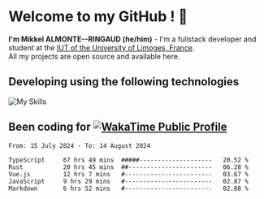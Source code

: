 # Welcome to my GitHub ! 🌃

**I'm Mikkel ALMONTE--RINGAUD (he/him)** - I'm a fullstack developer and student at the [IUT of the University of Limoges, France](https://iut.unilim.fr). \
All my projects are open source and available here.

## Developing using the following technologies

![My Skills](https://skillicons.dev/icons?i=dart,solidjs,pnpm,nodejs,ts,js,vercel,netlify,html,css,rust,astro,git,vue,md,electron,figma,github,bash,bun,cloudflare,py,tailwind,nginx,npm,tauri,vite,zig,yarn,windicss&theme=dark)

## Been coding for [![WakaTime Public Profile](https://wakatime.com/badge/user/0839e595-e07a-435c-8d59-ed95f2a3d6dd.svg?style=flat-square)](https://wakatime.com/@0839e595-e07a-435c-8d59-ed95f2a3d6dd)

<!--START_SECTION:waka-->

```plain
From: 15 July 2024 - To: 14 August 2024

TypeScript     67 hrs 49 mins  #####--------------------   20.52 %
Rust           20 hrs 45 mins  ##-----------------------   06.28 %
Vue.js         12 hrs 7 mins   #------------------------   03.67 %
JavaScript     9 hrs 29 mins   #------------------------   02.87 %
Markdown       6 hrs 52 mins   #------------------------   02.08 %
```

<!--END_SECTION:waka-->

